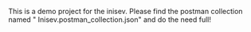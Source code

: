 This is a demo project for the inisev. Please find the postman collection named " Inisev.postman_collection.json" and do the need full!
